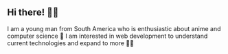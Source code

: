 ## Hi there! 🏄‍♂️

I am a young man from South America who is enthusiastic about anime and computer science 🤕 I am interested in web development to understand current technologies and expand to more 🧙‍♂️